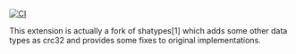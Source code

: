 [![CI](https://github.com/adjust/hashtypes/actions/workflows/main.yml/badge.svg)](https://github.com/adjust/hashtypes/actions/workflows/main.yml)

This extension is actually a fork of shatypes[1] which adds some other data types
as crc32 and provides some fixes to original implementations.

